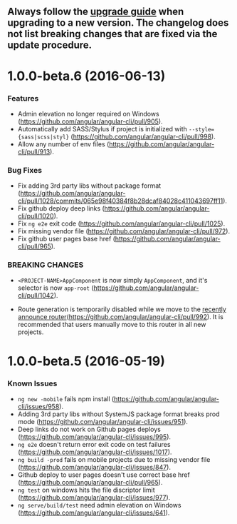 ## Always follow the [upgrade guide](https://github.com/angular/angular-cli/blob/master/CHANGELOG.md#updating-angular-cli) when upgrading to a new version. The changelog does not list breaking changes that are fixed via the update procedure.

<a name="1.0.0-beta.6"></a>
# 1.0.0-beta.6 (2016-06-13)

### Features
- Admin elevation no longer required on Windows (https://github.com/angular/angular-cli/pull/905).
- Automatically add SASS/Stylus if project is initialized with `--style={sass|scss|styl}` (https://github.com/angular/angular-cli/pull/998).
- Allow any number of env files (https://github.com/angular/angular-cli/pull/913).

### Bug Fixes
- Fix adding 3rd party libs without package format (https://github.com/angular/angular-cli/pull/1028/commits/065e98f40384f8b28dcaf84028c411043697ff11).
- Fix github deploy deep links (https://github.com/angular/angular-cli/pull/1020). 
- Fix `ng e2e` exit code (https://github.com/angular/angular-cli/pull/1025).
- Fix missing vendor file (https://github.com/angular/angular-cli/pull/972).
- Fix github user pages base href (https://github.com/angular/angular-cli/pull/965).

### BREAKING CHANGES
- `<PROJECT-NAME>AppComponent` is now simply `AppComponent`, and it's selector is now `app-root` (https://github.com/angular/angular-cli/pull/1042).

- Route generation is temporarily disabled while we move to the [recently announce router](http://angularjs.blogspot.ie/2016/06/improvements-coming-for-routing-in.html)(https://github.com/angular/angular-cli/pull/992). It is recommended that users manually move to this router in all new projects.

<a name="1.0.0-beta.5"></a>
# 1.0.0-beta.5 (2016-05-19)

### Known Issues

- `ng new -mobile` fails npm install (https://github.com/angular/angular-cli/issues/958).
- Adding 3rd party libs without SystemJS package format breaks prod mode (https://github.com/angular/angular-cli/issues/951).
- Deep links do not work on Github pages deploys (https://github.com/angular/angular-cli/issues/995).
- `ng e2e` doesn't return error exit code on test failures (https://github.com/angular/angular-cli/issues/1017).
- `ng build -prod` fails on mobile projects due to missing vendor file (https://github.com/angular/angular-cli/issues/847).
- Github deploy to user pages doesn't use correct base href (https://github.com/angular/angular-cli/pull/965).
- `ng test` on windows hits the file discriptor limit (https://github.com/angular/angular-cli/issues/977).
- `ng serve/build/test` need admin elevation on Windows (https://github.com/angular/angular-cli/issues/641).